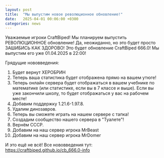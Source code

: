 ```yaml
---
layout: post
title:  "Мы выпустим новое революционное обновление!"
date:   2025-04-01 00:06:00 +0300
categories: news
--- 
```

Уважаемые игроки CraftBiped!
Мы планируем выпустить РЕВОЛЮЦИОННОЕ обновление!
Да, неожиданно, но это будет просто ЗАШИБИСЬ КАК ЗДОРОВО!
Это будет обновление CraftBiped 666.0!
Мы выпустим его уже 01.04.2025 в 22:00!

Грядущие нововведения:
1. Будет вернут ХЕРОБРИН
2. Теперь ваша статистика будет отображена прямо на вашем утюге!
3. Теперь онлайн сервера будет отображаться в вашем учебнике по математике (или статистике, если вы в 7 классе и выше). Если вы уже закончили школу, то будет отображаться у вас на рабочем месте!
4. Добавим поддержку 1.21.6-1.97.8.
5. Удалим динозавров.
6. Теперь вы сможете играть на нашем сервере с тапка!
7. Создадим сообщество нашего сервера в "Туалете"!
8. Вернём СССР.
9. Добавим на наш сервер игрока MrBeast
10. Добавим на наш сервер игрока MrDomer

И это ещё не всё! Все нововведения тут: https://craftbiped.github.io/cb_666.0-info
